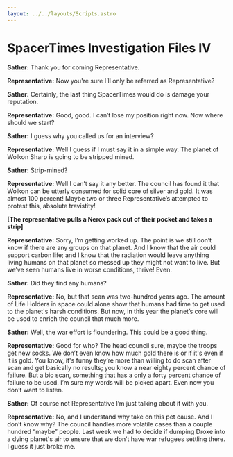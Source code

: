 ```yaml
---
layout: ../../layouts/Scripts.astro
---
```


# SpacerTimes Investigation Files IV

**Sather:** Thank you for coming Representative. 

**Representative:** Now you're sure I’ll only be referred as Representative? 

**Sather:** Certainly, the last thing SpacerTimes would do is damage your reputation.

**Representative:** Good, good. I can’t lose my position right now. Now where should we start?

**Sather:** I guess why you called us for an interview? 

**Representative:** Well I guess if I must say it in a simple way. The planet of Wolkon Sharp is going to be stripped mined.

**Sather:** Strip-mined?

**Representative:** Well I can’t say it any better. The council has found it that Wolkon can be utterly consumed for solid core of silver and gold. It was almost 100 percent! Maybe two or three Representative’s attempted to protest this, absolute travistity! 

**[The representative pulls a Nerox pack out of their pocket and takes a strip]**

**Representative:** Sorry, I’m getting worked up. The point is we still don’t know if there are any groups on that planet. And I know that the air could support carbon life; and I know that the radiation would leave anything living humans on that planet so messed up they might not want to live. But we’ve seen humans live in worse conditions, thrive! Even. 

**Sather:** Did they find any humans?

**Representative:** No, but that scan was two-hundred years ago. The amount of Life Holders in space could alone show that humans had time to get used to the planet's harsh conditions. But now, in this year the planet’s core will be used to enrich the council that much more. 

**Sather:** Well, the war effort is floundering. This could be a good thing.

**Representative:** Good for who? The head council sure, maybe the troops get new socks. We don’t even know how much gold there is or if it's even if it is gold. You know, it's funny they’re more than willing to do scan after scan and get basically no results; you know a near eighty percent chance of failure. But a bio scan, something that has a only a forty percent chance of failure to be used. I’m sure my words will be picked apart. Even now you don’t want to listen. 

**Sather:** Of course not Representative I’m just talking about it with you. 

**Representative:** No, and I understand why take on this pet cause. And I don’t know why? The council handles more volatile cases than a couple hundred “maybe” people. Last week we had to decide if dumping Droxe into a dying planet's air to ensure that we don’t have war refugees settling there. I guess it just broke me.
